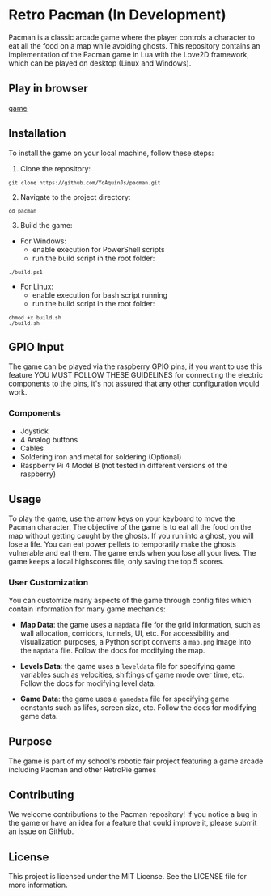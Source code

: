 # Retro Pacman (In Development)

Pacman is a classic arcade game where the player controls a character to eat all the food on a map while avoiding ghosts. This repository contains an implementation of the Pacman game in Lua with the Love2D framework, which can be played on desktop (Linux and Windows).

## Play in browser

[game](https://yoaquinjs.github.io/pacman/)

## Installation

To install the game on your local machine, follow these steps:

1. Clone the repository:
<div style="font-size: 12px">

```
git clone https://github.com/YoAquinJs/pacman.git
```

</div>

2. Navigate to the project directory:
<div style="font-size: 12px">

```
cd pacman
```

</div>

3. Build the game:
- For Windows:
    * enable execution for PowerShell scripts
    * run the build script in the root folder:
    
<div style="font-size: 12px">

```
./build.ps1
```

</div>

- For Linux:
    * enable execution for bash script running 
    * run the build script in the root folder:

<div style="font-size: 12px">

```
chmod +x build.sh
./build.sh
```

</div>

## GPIO Input 

The game can be played via the raspberry GPIO pins, if you want to use this feature YOU MUST FOLLOW THESE GUIDELINES for connecting the electric components to the pins, it's not assured that any other configuration would work.

### Components

* Joystick
* 4 Analog buttons
* Cables
* Soldering iron and metal for soldering (Optional)
* Raspberry Pi 4 Model B (not tested in different versions of the raspberry)

## Usage

To play the game, use the arrow keys on your keyboard to move the Pacman character. The objective of the game is to eat all the food on the map without getting caught by the ghosts. If you run into a ghost, you will lose a life. You can eat power pellets to temporarily make the ghosts vulnerable and eat them. The game ends when you lose all your lives. The game keeps a local highscores file, only saving the top 5 scores.

### User Customization

You can customize many aspects of the game through config files which contain information for many game mechanics:

- **Map Data**: the game uses a `mapdata` file for the grid information, such as wall allocation, corridors, tunnels, UI, etc. For accessibility and visualization purposes, a Python script converts a `map.png` image into the `mapdata` file. Follow the docs for modifying the map.

- **Levels Data**: the game uses a `leveldata` file for specifying game variables such as velocities, shiftings of game mode over time, etc. Follow the docs for modifying level data.

- **Game Data**: the game uses a `gamedata` file for specifying game constants such as lifes, screen size, etc. Follow the docs for modifying game data.

## Purpose

The game is part of my school's robotic fair project featuring a game arcade including Pacman and other RetroPie games

## Contributing

We welcome contributions to the Pacman repository! If you notice a bug in the game or have an idea for a feature that could improve it, please submit an issue on GitHub.


## License

This project is licensed under the MIT License. See the LICENSE file for more information.